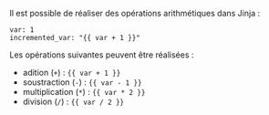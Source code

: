 Il est possible de réaliser des opérations arithmétiques dans Jinja :

```
var: 1
incremented_var: "{{ var + 1 }}"
```

Les opérations suivantes peuvent être réalisées :

- adition (`+`) : `{{ var + 1 }}`
- soustraction (`-`) : `{{ var - 1 }}`
- multiplication (`*`) : `{{ var * 2 }}`
- division (`/`) : `{{ var / 2 }}`

